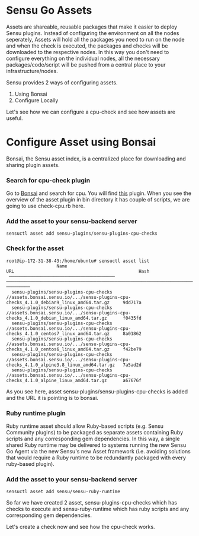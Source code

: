 # Sensu Go Assets

Assets are shareable, reusable packages that make it easier to deploy Sensu plugins. Instead of configuring the environment on all the nodes seperately, Assets will hold all the packages you need to run on the node and when the check is executed, the packages and checks will be downloaded to the respective nodes. In this way you don't need to configure everything on the individual nodes, all the necessary packages/code/script will be pushed from a central place to your infrastructure/nodes.

Sensu provides 2 ways of configuring assets.
1. Using Bonsai
2. Configure Locally

Let's see how we can configure a cpu-check and see how assets are useful.

# Configure Asset using Bonsai
Bonsai, the Sensu asset index, is a centralized place for downloading and sharing plugin assets.

### Search for cpu-check plugin
Go to [Bonsai](https://bonsai.sensu.io/assets/) and search for cpu. You will find [this](https://bonsai.sensu.io/assets/sensu-plugins/sensu-plugins-cpu-checks) plugin. When you see the overview of the asset plugin in bin directory it has couple of scripts, we are going to use check-cpu.rb here.

### Add the asset to your sensu-backend server
```
sensuctl asset add sensu-plugins/sensu-plugins-cpu-checks
```
### Check for the asset
```
root@ip-172-31-38-43:/home/ubuntu# sensuctl asset list
                   Name                                                              URL                                               Hash    
 ──────────────────────────────────────── ────────────────────────────────────────────────────────────────────────────────────────── ─────────  
  sensu-plugins/sensu-plugins-cpu-checks   //assets.bonsai.sensu.io/.../sensu-plugins-cpu-checks_4.1.0_debian9_linux_amd64.tar.gz     9dd717a  
  sensu-plugins/sensu-plugins-cpu-checks   //assets.bonsai.sensu.io/.../sensu-plugins-cpu-checks_4.1.0_debian_linux_amd64.tar.gz      f0435fd  
  sensu-plugins/sensu-plugins-cpu-checks   //assets.bonsai.sensu.io/.../sensu-plugins-cpu-checks_4.1.0_centos7_linux_amd64.tar.gz     8a01862  
  sensu-plugins/sensu-plugins-cpu-checks   //assets.bonsai.sensu.io/.../sensu-plugins-cpu-checks_4.1.0_centos6_linux_amd64.tar.gz     f42be79  
  sensu-plugins/sensu-plugins-cpu-checks   //assets.bonsai.sensu.io/.../sensu-plugins-cpu-checks_4.1.0_alpine3.8_linux_amd64.tar.gz   7a5ad2d  
  sensu-plugins/sensu-plugins-cpu-checks   //assets.bonsai.sensu.io/.../sensu-plugins-cpu-checks_4.1.0_alpine_linux_amd64.tar.gz      a67676f  
```
As you see here, asset sensu-plugins/sensu-plugins-cpu-checks is added and the URL it is pointing is to bonsai.

### Ruby runtime plugin
Ruby runtime asset should allow Ruby-based scripts (e.g. Sensu Community plugins) to be packaged as separate assets containing Ruby scripts and any corresponding gem dependencies. In this way, a single shared Ruby runtime may be delivered to systems running the new Sensu Go Agent via the new Sensu's new Asset framework (i.e. avoiding solutions that would require a Ruby runtime to be redundantly packaged with every ruby-based plugin).

### Add the asset to your sensu-backend server
```
sensuctl asset add sensu/sensu-ruby-runtime
```

So far we have created 2 asset, sensu-plugins-cpu-checks which has checks to execute and sensu-ruby-runtime which has ruby scripts and any corresponding gem dependencies.

Let's create a check now and see how the cpu-check works.
